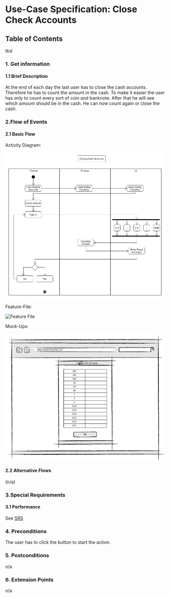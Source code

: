 # Use-Case Specification: Close Check Accounts
## Table of Contents
tbd    

### 1. Get information

#### 1.1 Brief Description

At the end of each day the last user has to close the cash accounts. Therefore he has to count the amount in the cash.
To make it easier the user has only to count every sort of coin and banknote.
After that he will see which amount should be in the cash. He can now count again or close the cash.

### 2.Flow of Events

#### 2.1 Basic Flow

Activity Diagram: 

![flow for selling process][flow]

Feature-File:

![Feature File][feature]

Mock-Ups:

![Mock-Up 1][mockup1]


#### 2.2 Alternative Flows

(n/a)

### 3.Special Requirements

#### 3.1 Performance
See [SRS]


### 4. Preconditions

The user has to click the button to start the action.
 
### 5. Postconditions

n/a

### 6. Extension Points
n/a

<!-- Link definitions -->
[feature]: https://github.com/PosSystems/pos/blob/master/pos/features/closingCashAccount.feature
[flow]: https://github.com/PosSystems/pos/blob/master/useCase/flowChart/useCaseClosingCashAccounts.png
[SRS]: https://github.com/PosSystems/pos/blob/master/SRS.md
[mockup1]:https://github.com/PosSystems/pos/blob/master/useCase/mockUp/UseCaseClosingCashAccounts.png
